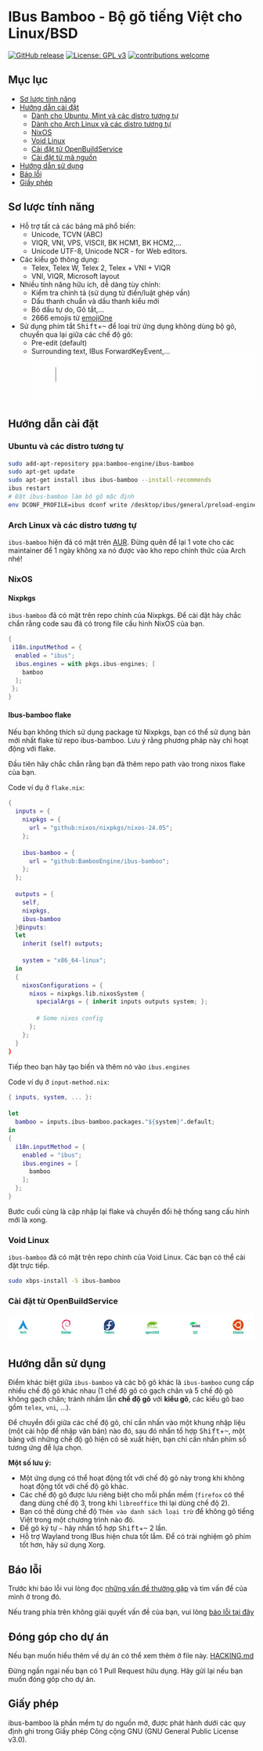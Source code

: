 IBus Bamboo - Bộ gõ tiếng Việt cho Linux/BSD
===================================
[![GitHub release](https://img.shields.io/github/release/BambooEngine/ibus-bamboo.svg)](https://github.com/BambooEngine/ibus-bamboo/releases/latest)
[![License: GPL v3](https://img.shields.io/badge/License-GPL%20v3-blue.svg)](https://opensource.org/licenses/GPL-3.0)
[![contributions welcome](https://img.shields.io/badge/contributions-welcome-brightgreen.svg?style=flat)](https://github.com/BambooEngine/ibus-bamboo)

## Mục lục

- [Sơ lược tính năng](#sơ-lược-tính-năng)
- [Hướng dẫn cài đặt](#hướng-dẫn-cài-đặt)
	- [Dành cho Ubuntu, Mint và các distro tương tự](#ubuntu-và-các-distro-tương-tự)
	- [Dành cho Arch Linux và các distro tương tự](#arch-linux-và-các-distro-tương-tự)
	- [NixOS](#nixos)
	- [Void Linux](#void-linux)
	- [Cài đặt từ OpenBuildService](#cài-đặt-từ-openbuildservice)
	- [Cài đặt từ mã nguồn](https://github.com/BambooEngine/ibus-bamboo/wiki/H%C6%B0%E1%BB%9Bng-d%E1%BA%ABn-c%C3%A0i-%C4%91%E1%BA%B7t-t%E1%BB%AB-m%C3%A3-ngu%E1%BB%93n)
- [Hướng dẫn sử dụng](#hướng-dẫn-sử-dụng)
- [Báo lỗi](#báo-lỗi)
- [Giấy phép](#giấy-phép)

## Sơ lược tính năng
* Hỗ trợ tất cả các bảng mã phổ biến:
  * Unicode, TCVN (ABC)
  * VIQR, VNI, VPS, VISCII, BK HCM1, BK HCM2,…
  * Unicode UTF-8, Unicode NCR - for Web editors.
* Các kiểu gõ thông dụng:
  * Telex, Telex W, Telex 2, Telex + VNI + VIQR
  * VNI, VIQR, Microsoft layout
* Nhiều tính năng hữu ích, dễ dàng tùy chỉnh:
  * Kiểm tra chính tả (sử dụng từ điển/luật ghép vần)
  * Dấu thanh chuẩn và dấu thanh kiểu mới
  * Bỏ dấu tự do, Gõ tắt,...
  * 2666 emojis từ [emojiOne](https://github.com/joypixels/emojione)
* Sử dụng phím tắt <kbd>Shift</kbd>+<kbd>~</kbd> để loại trừ ứng dụng không dùng bộ gõ, chuyển qua lại giữa các chế độ gõ:
  	* Pre-edit (default)
  	* Surrounding text, IBus ForwardKeyEvent,...
   ![ibus-bamboo](https://github.com/BambooEngine/ibus-bamboo/raw/gh-resources/demo.gif)

## Hướng dẫn cài đặt
### Ubuntu và các distro tương tự

```sh
sudo add-apt-repository ppa:bamboo-engine/ibus-bamboo
sudo apt-get update
sudo apt-get install ibus ibus-bamboo --install-recommends
ibus restart
# Đặt ibus-bamboo làm bộ gõ mặc định
env DCONF_PROFILE=ibus dconf write /desktop/ibus/general/preload-engines "['BambooUs', 'Bamboo']" && gsettings set org.gnome.desktop.input-sources sources "[('xkb', 'us'), ('ibus', 'Bamboo')]"
```

### Arch Linux và các distro tương tự
`ibus-bamboo` hiện đã có mặt trên [AUR](https://aur.archlinux.org/packages/ibus-bamboo). Đừng quên để lại 1 vote cho các maintainer để 1 ngày không xa nó được vào kho repo chính thức của Arch nhé!

### NixOS

#### Nixpkgs

`ibus-bamboo` đã có mặt trên repo chính của Nixpkgs. Để cài đặt hãy chắc chắn rằng code sau đã có trong file cấu hình NixOS của bạn.

```nix
{
 i18n.inputMethod = {
  enabled = "ibus";
  ibus.engines = with pkgs.ibus-engines; [
    bamboo
  ];
 };
}
```

#### Ibus-bamboo flake

Nếu bạn không thích sử dụng package từ Nixpkgs, bạn có thể sử dụng bản mới nhất flake từ repo ibus-bamboo. Lưu ý rằng phương pháp này chỉ hoạt động với flake.

Đầu tiên hãy chắc chắn rằng bạn đã thêm repo path vào trong nixos flake của bạn.

Code ví dụ ở `flake.nix`:
```nix
{
  inputs = {
    nixpkgs = {
      url = "github:nixos/nixpkgs/nixos-24.05";
    };

    ibus-bamboo = {
      url = "github:BambooEngine/ibus-bamboo";
    };
  };

  outputs = {
    self,
    nixpkgs,
    ibus-bamboo
  }@inputs:
  let
    inherit (self) outputs;

    system = "x86_64-linux";
  in
  {
    nixosConfigurations = {
      nixos = nixpkgs.lib.nixosSystem {
        specialArgs = { inherit inputs outputs system; };

        # Some nixos config
      };
    };
  }
}
```

Tiếp theo bạn hãy tạo biến và thêm nó vào `ibus.engines`

Code ví dụ ở `input-method.nix`:
```nix
{ inputs, system, ... }:

let
  bamboo = inputs.ibus-bamboo.packages."${system}".default;
in
{
  i18n.inputMethod = {
    enabled = "ibus";
    ibus.engines = [
      bamboo
    ];
  };
}
```

Bước cuối cùng là cập nhập lại flake và chuyển đổi hệ thống sang cấu hình mới là xong.

### Void Linux
`ibus-bamboo` đã có mặt trên repo chính của Void Linux. Các bạn có thể cài đặt trực tiếp.

```sh
sudo xbps-install -S ibus-bamboo
```

### Cài đặt từ OpenBuildService
[![OpenBuildService](https://github.com/BambooEngine/ibus-bamboo/raw/gh-resources/obs.png)](https://software.opensuse.org//download.html?project=home%3Alamlng&package=ibus-bamboo)

## Hướng dẫn sử dụng
Điểm khác biệt giữa `ibus-bamboo` và các bộ gõ khác là `ibus-bamboo` cung cấp nhiều chế độ gõ khác nhau (1 chế độ gõ có gạch chân và 5 chế độ gõ không gạch chân; tránh nhầm lẫn **chế độ gõ** với **kiểu gõ**, các kiểu gõ bao gồm `telex`, `vni`, ...).

Để chuyển đổi giữa các chế độ gõ, chỉ cần nhấn vào một khung nhập liệu (một cái hộp để nhập văn bản) nào đó, sau đó nhấn tổ hợp <kbd>Shift</kbd>+<kbd>~</kbd>, một bảng với những chế độ gõ hiện có sẽ xuất hiện, bạn chỉ cần nhấn phím số tương ứng để lựa chọn.

**Một số lưu ý:**
- Một ứng dụng có thể hoạt động tốt với chế độ gõ này trong khi không hoạt động tốt với chế độ gõ khác.
- Các chế độ gõ được lưu riêng biệt cho mỗi phần mềm (`firefox` có thể đang dùng chế độ 3, trong khi `libreoffice` thì lại dùng chế độ 2).
- Bạn có thể dùng chế độ `Thêm vào danh sách loại trừ` để không gõ tiếng Việt trong một chương trình nào đó.
- Để gõ ký tự `~` hãy nhấn tổ hợp <kbd>Shift</kbd>+<kbd>~</kbd> 2 lần.
- Hỗ trợ Wayland trong IBus hiện chưa tốt lắm. Để có trải nghiệm gõ phím tốt hơn, hãy sử dụng Xorg.

## Báo lỗi
Trước khi báo lỗi vui lòng đọc [những vấn đề thường gặp](https://github.com/BambooEngine/ibus-bamboo/wiki/C%C3%A1c-v%E1%BA%A5n-%C4%91%E1%BB%81-th%C6%B0%E1%BB%9Dng-g%E1%BA%B7p) và tìm vấn đề của mình ở trong đó.

Nếu trang phía trên không giải quyết vấn đề của bạn, vui lòng [báo lỗi tại đây](https://github.com/BambooEngine/ibus-bamboo/issues)

## Đóng góp cho dự án

Nếu bạn muốn hiểu thêm về dự án có thể xem thêm ở file này. [HACKING.md](./docs/HACKING.adoc)

Đừng ngần ngại nếu bạn có 1 Pull Request hữu dụng. Hãy gửi lại nếu bạn muốn đóng góp cho dự án.

## Giấy phép
ibus-bamboo là phần mềm tự do nguồn mở, được phát hành dưới các quy định ghi trong Giấy phép Công cộng GNU (GNU General Public License v3.0).
